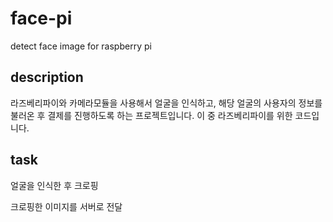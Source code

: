 # face-pi

detect face image for raspberry pi

## description

라즈베리파이와 카메라모듈을 사용해서 얼굴을 인식하고, 해당 얼굴의 사용자의 정보를 불러온 후 결제를 진행하도록 하는 프로젝트입니다. 이 중 라즈베리파이를 위한 코드입니다.

## task

얼굴을 인식한 후 크로핑

크로핑한 이미지를 서버로 전달
